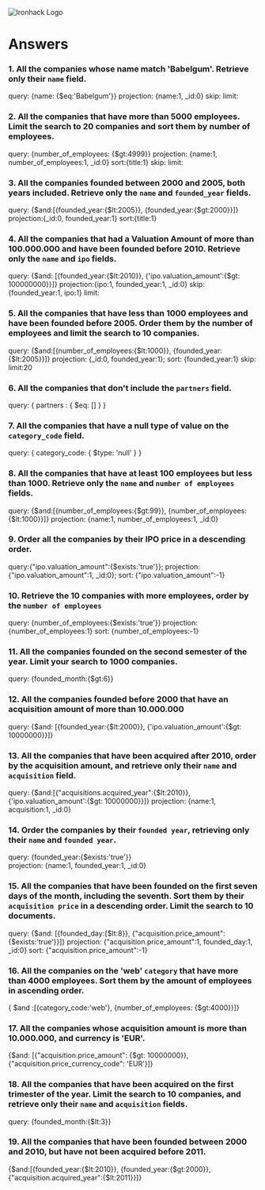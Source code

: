 ![Ironhack Logo](https://i.imgur.com/1QgrNNw.png)

# Answers

### 1. All the companies whose name match 'Babelgum'. Retrieve only their `name` field.

query: {name: {$eq:'Babelgum'}}
projection: {name:1, _id:0}
skip: 
limit: 

### 2. All the companies that have more than 5000 employees. Limit the search to 20 companies and sort them by **number of employees**.

query: {number_of_employees: {$gt:4999}}
projection: {name:1, number_of_employees:1, _id:0}
sort:{title:1}
skip: 
limit: 

### 3. All the companies founded between 2000 and 2005, both years included. Retrieve only the `name` and `founded_year` fields.

query: {$and:[{founded_year:{$lt:2005}}, {founded_year:{$gt:2000}}]}
projection:{_id:0, founded_year:1}
sort:{title:1}

### 4. All the companies that had a Valuation Amount of more than 100.000.000 and have been founded before 2010. Retrieve only the `name` and `ipo` fields.


query: {$and: [{founded_year:{$lt:2010}}, {'ipo.valuation_amount':{$gt: 100000000}}]}
projection:{ipo:1, founded_year:1, _id:0}
skip: {founded_year:1, ipo:1}
limit: 
### 5. All the companies that have less than 1000 employees and have been founded before 2005. Order them by the number of employees and limit the search to 10 companies.

query: {$and:[{number_of_employees:{$lt:1000}}, {founded_year:{$lt:2005}}]}
projection: {_id:0, founded_year:1};
sort: {founded_year:1}
skip:
limit:20

### 6. All the companies that don't include the `partners` field.

query: { partners : { $eq: [] } }

### 7. All the companies that have a null type of value on the `category_code` field.

query: { category_code: { $type: 'null' } }

### 8. All the companies that have at least 100 employees but less than 1000. Retrieve only the `name` and `number of employees` fields.

query: {$and:[{number_of_employees:{$gt:99}}, {number_of_employees:{$lt:1000}}]}
projection: {name:1, number_of_employees:1, _id:0}

### 9. Order all the companies by their IPO price in a descending order.

query:{"ipo.valuation_amount":{$exists:'true'}};
projection: {"ipo.valuation_amount":1, _id:0};
sort: {"ipo.valuation_amount":-1}

### 10. Retrieve the 10 companies with more employees, order by the `number of employees`

query: {number_of_employees:{$exists:'true'}}
projection: {number_of_employees:1}
sort: {number_of_employees:-1}

### 11. All the companies founded on the second semester of the year. Limit your search to 1000 companies.

query: {founded_month:{$gt:6}}

### 12. All the companies founded before 2000 that have an acquisition amount of more than 10.000.000

query: {$and: [{founded_year:{$lt:2000}}, {'ipo.valuation_amount':{$gt: 10000000}}]}

### 13. All the companies that have been acquired after 2010, order by the acquisition amount, and retrieve only their `name` and `acquisition` field.
 query: {$and:[{"acquisitions.acquired_year":{$lt:2010}},{'ipo.valuation_amount':{$gt: 10000000}}]}
 projection: {name:1, acquisition:1, _id:0}

### 14. Order the companies by their `founded year`, retrieving only their `name` and `founded year`.

query: {founded_year:{$exists:'true'}}   
projection: {name:1, founded_year:1, _id:0}

### 15. All the companies that have been founded on the first seven days of the month, including the seventh. Sort them by their `acquisition price` in a descending order. Limit the search to 10 documents.

query: {$and: [{founded_day:{$lt:8}}, {"acquisition.price_amount":{$exists:'true'}}]}
projection: {"acquisition.price_amount":1, founded_day:1, _id:0}
sort: {"acquisition.price_amount":-1}

### 16. All the companies on the 'web' `category` that have more than 4000 employees. Sort them by the amount of employees in ascending order.

{ $and :[{category_code:'web'}, {number_of_employees: {$gt:4000}}]}

### 17. All the companies whose acquisition amount is more than 10.000.000, and currency is 'EUR'.
{$and: [{"acquisition.price_amount": {$gt: 10000000}},{"acquisition.price_currency_code": 'EUR'}]}
### 18. All the companies that have been acquired on the first trimester of the year. Limit the search to 10 companies, and retrieve only their `name` and `acquisition` fields.


query: {founded_month:{$lt:3}}

### 19. All the companies that have been founded between 2000 and 2010, but have not been acquired before 2011.

{$and:[{founded_year:{$lt:2010}}, {founded_year:{$gt:2000}}, {"acquisition.acquired_year":{$lt:2011}}]}
